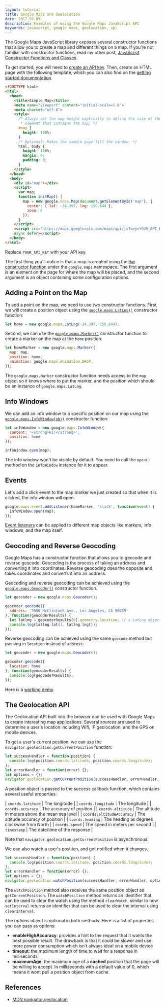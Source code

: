```yaml
---
layout: tutorial
title: Google Maps and Geolocation
date: 2017-08-09
description: Examples of using the Google Maps JavaScript API
keywords: javascript, google maps, geolocation, api
---
```


The Google Maps JavaScript library exposes several constructor functions that allow you to create a map and different things on a map. If you're not familiar with constructor functions, read my other post, [JavaScript Constructor Functions and Classes](/tutorials/javascript-constructor-functions-and-classes).

To get started, you will need to [create an API key](https://developers.google.com/maps/documentation/javascript/get-api-key). Then, create an HTML page with the following template, which you can also find on the [getting started documentation](https://developers.google.com/maps/documentation/javascript/tutorial).

```html
<!DOCTYPE html>
<html>
  <head>
    <title>Simple Map</title>
    <meta name="viewport" content="initial-scale=1.0">
    <meta charset="utf-8">
    <style>
      /* Always set the map height explicitly to define the size of the div
       * element that contains the map. */
      #map {
        height: 100%;
      }
      /* Optional: Makes the sample page fill the window. */
      html, body {
        height: 100%;
        margin: 0;
        padding: 0;
      }
    </style>
  </head>
  <body>
    <div id="map"></div>
    <script>
      var map;
      function initMap() {
        map = new google.maps.Map(document.getElementById('map'), {
          center: { lat: -34.397, lng: 150.644 },
          zoom: 8
        });
      }
    </script>
    <script src="https://maps.googleapis.com/maps/api/js?key=YOUR_API_KEY&callback=initMap"
    async defer></script>
  </body>
</html>
```

Replace `YOUR_API_KEY` with your API key.

The first thing you'll notice is that a map is created using the [`Map` constructor function](https://developers.google.com/maps/documentation/javascript/reference#Map) under the `google.maps` namespace. The first argument is an element on the page for where the map will be placed, and the second argument is an object containing some configuration options.

## Adding a Point on the Map

To add a point on the map, we need to use two constructor functions. First, we will create a position object using the [`google.maps.LatLng()`](https://developers.google.com/maps/documentation/javascript/reference#LatLng) constructor function:

```js
let home = new google.maps.LatLng(-34.397, 150.644);
```

Second, we can use the [`google.maps.Marker()`](https://developers.google.com/maps/documentation/javascript/reference#Marker) constructor function to create a marker on the map at the `home` position:

```js
let homeMarker = new google.maps.Marker({
  map: map,
  position: home,
  animation: google.maps.Animation.DROP,
});
```

The `google.maps.Marker` constructor function needs access to the `map` object so it knows where to put the marker, and the position which should be an instance of `google.maps.LatLng`.

## Info Windows

We can add an info window to a specific position on our map using the [`google.maps.InfoWindow(obj)`](https://developers.google.com/maps/documentation/javascript/reference#InfoWindow) constructor function:

```js
let infoWindow = new google.maps.InfoWindow({
  content: '<strong>Hi!</strong>',
  position: home
});

infoWindow.open(map);
```

The info window won't be visible by default. You need to call the `open()` method on the `InfoWindow` instance for it to appear.

## Events

Let's add a click event to the map marker we just created so that when it is clicked, the info window will open.

```js
google.maps.event.addListener(homeMarker, 'click', function(event) {
  infoWindow.open(map);
});
```

[Event listeners](https://developers.google.com/maps/documentation/javascript/reference#MapsEventListener) can be applied to different map objects like markers, info windows, and the map itself.

## Geocoding and Reverse Geocoding

Google Maps has a constructor function that allows you to geocode and reverse geocode. Geocoding is the process of taking an address and converting it into coordinates. Reverse geocoding does the opposite and takes coordinates and converts it into an address.

Geocoding and reverse geocoding can be achieved using the [`google.maps.Geocoder()`](https://developers.google.com/maps/documentation/javascript/reference#Geocoder) constructor function.

```js
let geocoder = new google.maps.Geocoder();

geocoder.geocode({
  address: '3650 McClintock Ave., Los Angeles, CA 90089'
}, function(geocoderResults) {
  let latlng = geocoderResults[0].geometry.location; // a LatLng object
  console.log(latlng.lat(), latlng.lng());
});
```

Reverse geocoding can be achieved using the same `geocode` method but passing in `location` instead of `address`:

```js
let geocoder = new google.maps.Geocoder();

geocoder.geocode({
  location: home
}, function(geocoderResults) {
  console.log(geocoderResults);
});
```

Here is a [working demo](http://jsbin.com/keliwabobi/edit?js,console,output).

## The Geolocation API

The Geolocation API built into the browser can be used with Google Maps to create interesting map applications. Several sources are used to determine a user's location including Wifi, IP geolocation, and the GPS on mobile devices.

To get a user's current position, we can use the `navigator.geolocation.getCurrentPosition` function:

```js
let successHandler = function(position) {
  console.log(position.coords.latitude, position.coords.longitude);
};
let errorHandler = function(error) {};
let options = {};
navigator.geolocation.getCurrentPosition(successHandler, errorHandler, options);
```

A position object is passed to the success callback function, which contains several useful properties:

| `coords.latitude`         	| The longitude                                   	|
| `coords.longitude`        	| The longitude                                   	|
| `coords.accuracy`         	| The accuracy of position                        	|
| `coords.altitude`         	| The altitude in meters above the mean sea level 	|
| `coords.altitudeAccuracy` 	| The altitude accuracy of position               	|
| `coords.heading`          	| The heading as degrees clockwise from North     	|
| `coords.speed`            	| The speed in meters per second                  	|
| `timestamp`               	| The date/time of the response                   	|

Note that `navigator.geolocation.getCurrentPosition` is asynchronous.

We can also watch a user's position, and get notified when it changes.

```js
let successHandler = function(position) {
  console.log(position.coords.latitude, position.coords.longitude);
};
let errorHandler = function(error) {};
let options = {};
navigator.geolocation.watchPosition(successHandler, errorHandler, options);
```

The `watchPosition` method also receives the same position object as `getCurrentPosition`. The `watchPosition` method returns an identifier that can be used to clear the watch using the method `clearWatch`, similar to how `setInterval` returns an identifier that can be used to clear the interval using `clearInterval`.

The _options_ object is optional in both methods. Here is a list of properties you can pass as options:

* __enableHighAccuracy__: provides a hint to the request that it wants the best possible result. The drawback is that it could be slower and use more power consumption which isn't always ideal on a mobile device
* __timeout__: the maximum length of time to wait for a response in milliseconds
* __maximumAge__: the maximum age of a __cached__ position that the page will be willing to accept. In milliseconds with a default value of 0, which means it wont pull a position object from cache.

## References

* [MDN navigator.geolocation](https://developer.mozilla.org/en-US/docs/Using_geolocation)
